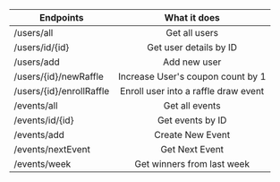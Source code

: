 | Endpoints     | What it does  |
| ------------- |:------------:| 
|/users/all                 | Get all users                         |
| /users/id/{id}            | Get user details by ID                |          
| /users/add                | Add new user                          | 
| /users/{id}/newRaffle     | Increase User's coupon count by 1     |  
| /users/{id}/enrollRaffle  | Enroll user into a raffle draw event  |   
| /events/all               | Get all events                        |   
| /events/id/{id}           | Get events by ID                      |   
| /events/add               | Create New Event                      |   
| /events/nextEvent         | Get Next Event                        |   
| /events/week              | Get winners from last week            |    

